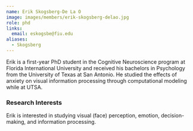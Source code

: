 ```yaml
---
name: Erik Skogsberg-De La O
image: images/members/erik-skogsberg-delao.jpg
role: phd
links:
  email: eskogsbe@fiu.edu
aliases:
  - Skogsberg
---
```


Erik is a first-year PhD student in the Cognitive Neuroscience program at Florida International University and received his bachelors in Psychology from the University of Texas at San Antonio. He studied the effects of anxiety on visual information processing through computational modeling while at UTSA.

### Research Interests
Erik is interested in studying visual (face) perception, emotion, decision-making, and information processing.
